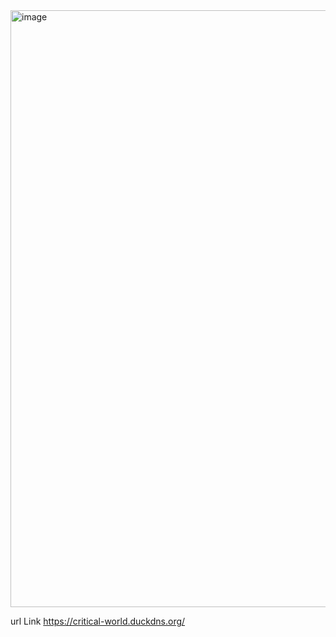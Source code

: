<img width="955" alt="image" src="https://github.com/Freemill/realworld/assets/76586084/eeee248e-5c2e-4ec2-9dc7-45f27b37e2e3">


url Link 
https://critical-world.duckdns.org/
